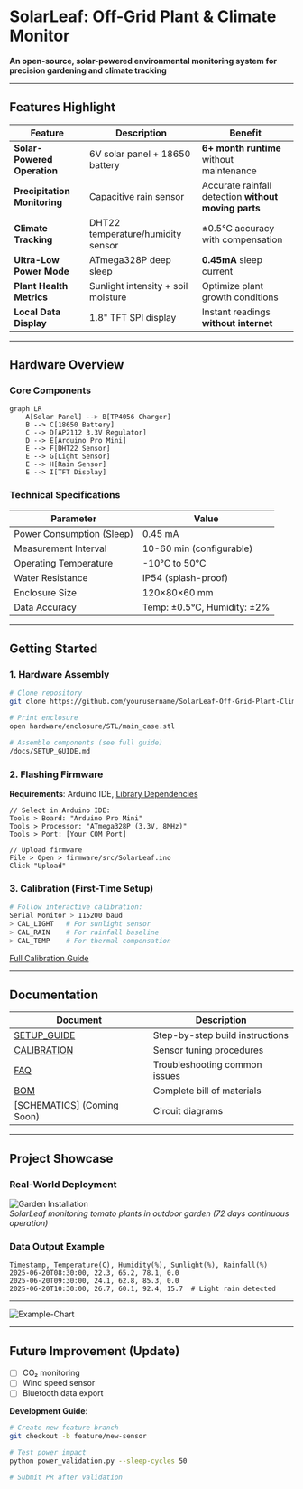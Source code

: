 # SolarLeaf: Off-Grid Plant & Climate Monitor

**An open-source, solar-powered environmental monitoring system for precision gardening and climate tracking**  

---

## Features Highlight  
| Feature | Description | Benefit |
|---------|-------------|---------|
|  **Solar-Powered Operation** | 6V solar panel + 18650 battery | **6+ month runtime** without maintenance |
|  **Precipitation Monitoring** | Capacitive rain sensor | Accurate rainfall detection **without moving parts** |
|  **Climate Tracking** | DHT22 temperature/humidity sensor | ±0.5°C accuracy with compensation |
|  **Ultra-Low Power Mode** | ATmega328P deep sleep | **0.45mA** sleep current |
|  **Plant Health Metrics** | Sunlight intensity + soil moisture | Optimize plant growth conditions |
|  **Local Data Display** | 1.8" TFT SPI display | Instant readings **without internet** |

---

## Hardware Overview  
### Core Components  
```mermaid
graph LR
    A[Solar Panel] --> B[TP4056 Charger]
    B --> C[18650 Battery]
    C --> D[AP2112 3.3V Regulator]
    D --> E[Arduino Pro Mini]
    E --> F[DHT22 Sensor]
    E --> G[Light Sensor]
    E --> H[Rain Sensor]
    E --> I[TFT Display]
```

### Technical Specifications  
| **Parameter** | **Value** |  
|---------------|-----------|  
| Power Consumption (Sleep) | 0.45 mA |  
| Measurement Interval | 10-60 min (configurable) |  
| Operating Temperature | -10°C to 50°C |  
| Water Resistance | IP54 (splash-proof) |  
| Enclosure Size | 120×80×60 mm |  
| Data Accuracy | Temp: ±0.5°C, Humidity: ±2% |  

---

## Getting Started  
### 1. Hardware Assembly  
```bash
# Clone repository
git clone https://github.com/yourusername/SolarLeaf-Off-Grid-Plant-Climate-Monitor

# Print enclosure
open hardware/enclosure/STL/main_case.stl

# Assemble components (see full guide)
/docs/SETUP_GUIDE.md
```

### 2. Flashing Firmware  
**Requirements**: Arduino IDE, [Library Dependencies](firmware/libraries/)  
```arduino
// Select in Arduino IDE:
Tools > Board: "Arduino Pro Mini"
Tools > Processor: "ATmega328P (3.3V, 8MHz)"
Tools > Port: [Your COM Port]

// Upload firmware
File > Open > firmware/src/SolarLeaf.ino
Click "Upload"
```

### 3. Calibration (First-Time Setup)  
```bash
# Follow interactive calibration:
Serial Monitor > 115200 baud
> CAL_LIGHT   # For sunlight sensor
> CAL_RAIN    # For rainfall baseline
> CAL_TEMP    # For thermal compensation
```
[Full Calibration Guide](docs/CALIBRATION.md)

---

## Documentation  
| Document | Description |  
|----------|-------------|  
| [SETUP_GUIDE](docs/SETUP_GUIDE.md) | Step-by-step build instructions |  
| [CALIBRATION](docs/CALIBRATION.md) | Sensor tuning procedures |  
| [FAQ](docs/FAQ.md) | Troubleshooting common issues |  
| [BOM](hardware/BOM.md) | Complete bill of materials |  
| [SCHEMATICS] (Coming Soon) | Circuit diagrams |

---

## Project Showcase  
### Real-World Deployment  
![Garden Installation](media/photo_garden.jpg)  
*SolarLeaf monitoring tomato plants in outdoor garden (72 days continuous operation)*  

### Data Output Example  
```csv
Timestamp, Temperature(C), Humidity(%), Sunlight(%), Rainfall(%)
2025-06-20T08:30:00, 22.3, 65.2, 78.1, 0.0
2025-06-20T09:30:00, 24.1, 62.8, 85.3, 0.0
2025-06-20T10:30:00, 26.7, 60.1, 92.4, 15.7  # Light rain detected
```

---

![Example-Chart](https://github.com/user-attachments/assets/2a3e9bba-172b-41a9-9d21-67405d1e374e)

---

## Future Improvement (Update)
   - [ ] CO₂ monitoring  
   - [ ] Wind speed sensor  
   - [ ] Bluetooth data export  

**Development Guide**:  
```bash
# Create new feature branch
git checkout -b feature/new-sensor

# Test power impact
python power_validation.py --sleep-cycles 50

# Submit PR after validation
```
